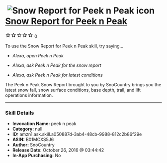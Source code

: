 # &nbsp;<img src="skill_icon" alt="Snow Report for Peek n Peak icon" width="36"> [Snow Report for Peek n Peak](http://alexa.amazon.com/#skills/amzn1.ask.skill.a050887d-3ab4-48cb-9988-812c2b86f29e)
![0 stars](../../images/ic_star_border_black_18dp_1x.png)![0 stars](../../images/ic_star_border_black_18dp_1x.png)![0 stars](../../images/ic_star_border_black_18dp_1x.png)![0 stars](../../images/ic_star_border_black_18dp_1x.png)![0 stars](../../images/ic_star_border_black_18dp_1x.png) 0

To use the Snow Report for Peek n Peak skill, try saying...

* *Alexa, open Peek n Peak*

* *Alexa, ask Peek n Peak for the snow report*

* *Alexa, ask Peek n Peak for latest conditions*

The Peek n Peak Snow Report brought to you by SnoCountry brings you the latest snow fall, snow surface conditions,  base depth, trail, and lift operations information.

***

### Skill Details

* **Invocation Name:** peek n peak
* **Category:** null
* **ID:** amzn1.ask.skill.a050887d-3ab4-48cb-9988-812c2b86f29e
* **ASIN:** B01MCXS5J6
* **Author:** SnoCountry
* **Release Date:** October 26, 2016 @ 03:44:42
* **In-App Purchasing:** No

